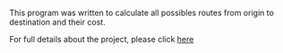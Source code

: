 This program was written to calculate all possibles routes from origin to destination and their cost.

For full details about the project, please click [here](http://machohan.com/projects/task_Java_project8.pdf)
